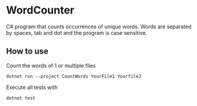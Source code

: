 # WordCounter

C# program that counts occurrences of unique words. Words are separated by spaces, tab and dot and the program is case sensitive.


## How to use

Count the words of 1 or multiple files

```
dotnet run --project CountWords YourFile1 Yourfile2
```

Execute all tests with

```
dotnet test
``````
